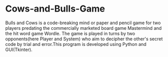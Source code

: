 # Cows-and-Bulls-Game
Bulls and Cows is a code-breaking mind or paper and pencil game for two players predating the commercially marketed board game Mastermind and the hit word game Wordle. The game is played in turns by two opponents(here Player and System) who aim to decipher the other's secret code by trial and error.This program is developed using Python and GUI(Tkinter).
